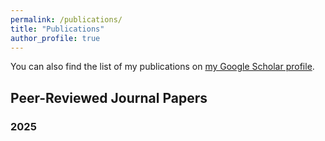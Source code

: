 ```yaml
---
permalink: /publications/
title: "Publications"
author_profile: true
---
```


You can also find the list of my publications on [my Google Scholar profile](https://scholar.google.com/citations?user=6HIwJjsAAAAJ). 

## Peer-Reviewed Journal Papers

### 2025



